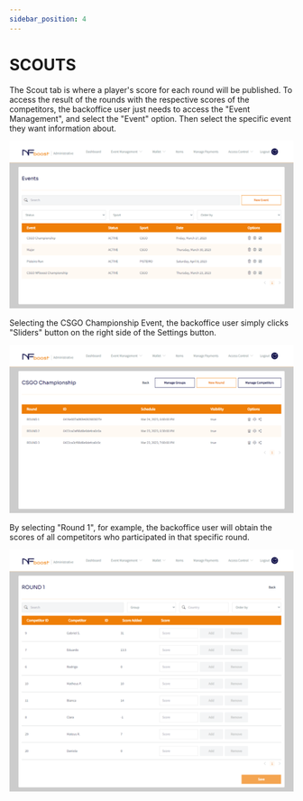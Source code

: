 ```yaml
---
sidebar_position: 4
---
```


# SCOUTS

The Scout tab is where a player's score for each round will be published. To access the result of the rounds with the respective scores of the competitors, the backoffice user just needs to access the "Event Management", and select the "Event" option. Then select the specific event they want information about.

![1](/img/printevento.png)

Selecting the CSGO Championship Event, the backoffice user simply clicks "Sliders" button on the right side of the Settings button.

![1](/img/printround.png)

By selecting "Round 1", for example, the backoffice user will obtain the scores of all competitors who participated in that specific round.

![1](/img/printpontuaçãoround.png)
